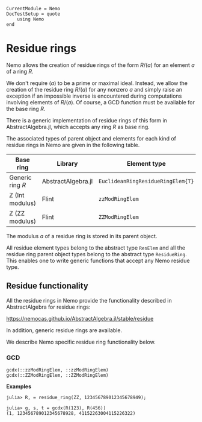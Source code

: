 ```@meta
CurrentModule = Nemo
DocTestSetup = quote
    using Nemo
end
```

# Residue rings

Nemo allows the creation of residue rings of the form $R/(a)$ for an element
$a$ of a ring $R$.

We don't require $(a)$ to be a prime or maximal ideal. Instead, we allow the
creation of the residue ring $R/(a)$ for any nonzero $a$ and simply raise an
exception if an impossible inverse is encountered during computations 
involving elements of $R/(a)$. Of course, a GCD function must be available for the
base ring $R$.

There is a generic implementation of residue rings of this form in AbstractAlgebra.jl,
which accepts any ring $R$ as base ring.

The associated types of parent object and elements for each kind of residue rings in
Nemo are given in the following table.

Base ring                   | Library            | Element type     | Parent type
----------------------------|--------------------|------------------|--------------------
Generic ring $R$            | AbstractAlgebra.jl | `EuclideanRingResidueRingElem{T}` | `EuclideanRingResidueRing{T}`
$\mathbb{Z}$ (Int modulus)  | Flint              | `zzModRingElem`  | `zzModRing`
$\mathbb{Z}$ (ZZ modulus)   | Flint              | `ZZModRingElem`  | `ZZModRing`

The modulus $a$ of a residue ring is stored in its parent object.

All residue element types belong to the abstract type `ResElem` and all the
residue ring parent object types belong to the abstract type `ResidueRing`.
This enables one to write generic functions that accept any Nemo residue type.

## Residue functionality

All the residue rings in Nemo provide the functionality described in AbstractAlgebra
for residue rings:

<https://nemocas.github.io/AbstractAlgebra.jl/stable/residue>

In addition, generic residue rings are available.

We describe Nemo specific residue ring functionality below.

### GCD

```@docs
gcdx(::zzModRingElem, ::zzModRingElem)
gcdx(::ZZModRingElem, ::ZZModRingElem)
```

**Examples**

```jldoctest
julia> R, = residue_ring(ZZ, 123456789012345678949);

julia> g, s, t = gcdx(R(123), R(456))
(1, 123456789012345678928, 41152263004115226322)
```
